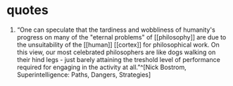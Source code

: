 # quotes
1. “One can speculate that the tardiness and wobbliness of humanity's progress on many of the "eternal problems" of [[philosophy]] are due to the unsuitability of the [[human]] [[cortex]] for philosophical work. On this view, our most celebrated philosophers are like dogs walking on their hind legs - just barely attaining the treshold level of performance required for engaging in the activity at all.”^[Nick Bostrom, Superintelligence: Paths, Dangers, Strategies]